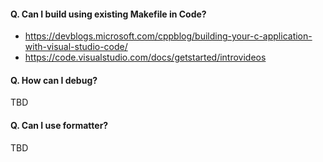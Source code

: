 #### Q. Can I build using existing Makefile in Code?
- https://devblogs.microsoft.com/cppblog/building-your-c-application-with-visual-studio-code/
- https://code.visualstudio.com/docs/getstarted/introvideos

#### Q. How can I debug?
TBD

#### Q. Can I use formatter?
TBD
